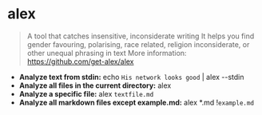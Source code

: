 # alex
> A tool that catches insensitive, inconsiderate writing
> It helps you find gender favouring, polarising, race related, religion inconsiderate, or other unequal phrasing in text
> More information: <https://github.com/get-alex/alex>
- **Analyze text from stdin:**
echo `His network looks good` | alex --stdin
- **Analyze all files in the current directory:**
alex
- **Analyze a specific file:**
alex `textfile.md`
- **Analyze all markdown files except example.md:**
alex *.md !`example.md`
